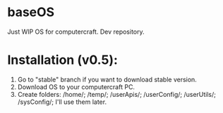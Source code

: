 # baseOS
Just WIP OS for computercraft. Dev repository. 
# Installation (v0.5):
1. Go to "stable" branch if you want to download stable version.
2. Download OS to your computercraft PC.
3. Create folders: /home/; /temp/; /userApis/; /userConfig/; /userUtils/; /sysConfig/; I'll use them later.
